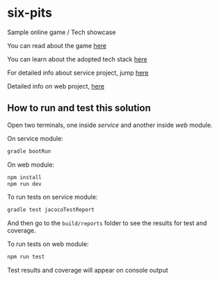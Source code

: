 # six-pits

Sample online game / Tech showcase

You can read about the game [here](docs/about-the-game.md)

You can learn about the adopted tech stack [here](docs/about-the-tech-stack.md)

For detailed info about service project, jump [here](six-pits-service/README.md)

Detailed info on web project, [here](six-pits-web/README.md)

## How to run and test this solution

Open two terminals, one inside _service_ and another inside _web_ module.

On service module:

```bash
gradle bootRun
```

On web module:

```bash
npm install
npm run dev
```

To run tests on service module:

```bash
gradle test jacocoTestReport
```

And then go to the `build/reports` folder to see the results for test and coverage.

To run tests on web module:

```bash
npm run test
```

Test results and coverage will appear on console output
